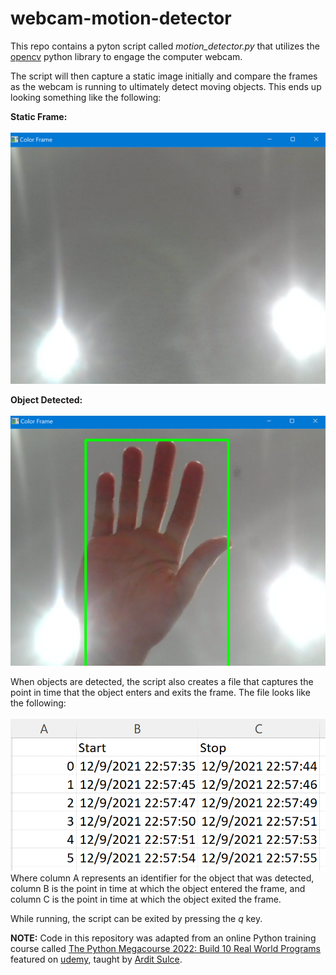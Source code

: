 # webcam-motion-detector

This repo contains a pyton script called *motion_detector.py* that utilizes the [opencv](https://pypi.org/project/opencv-python/) python library to engage the computer webcam. 

The script will then capture a static image initially and compare the frames as the webcam is running to ultimately detect moving objects. This ends up looking something like the following:

**Static Frame:**
<br>
<br>
![Static Frame Example](/images/Static%20Frame%20Example.png)

**Object Detected:**
<br>
<br>
![Object Detected Example](/images/Object%20Detected%20Example.png)

When objects are detected, the script also creates a file that captures the point in time that the object enters and exits the frame. The file looks like the following:
<br>
<br>
![Output File Example](/images/Output%20File%20Example.png)
<br>
Where column A represents an identifier for the object that was detected, column B is the point in time at which the object entered the frame, and column C is the point in time at which the object exited the frame.

While running, the script can be exited by pressing the *q* key.

**NOTE:** Code in this repository was adapted from an online Python training course called [The Python Megacourse 2022: Build 10 Real World Programs](https://www.udemy.com/course/the-python-mega-course/) featured on [udemy](https://www.udemy.com/), taught by [Ardit Sulce](https://www.udemy.com/course/the-python-mega-course/#instructor-1).
